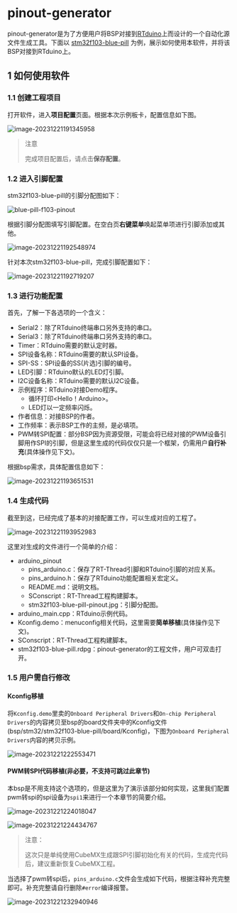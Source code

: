 # pinout-generator

pinout-generator是为了方便用户将BSP对接到[RTduino](https://github.com/RTduino/RTduino)上而设计的一个自动化源文件生成工具。下面以 [stm32f103-blue-pill](https://github.com/RT-Thread/rt-thread/tree/master/bsp/stm32/stm32f103-blue-pill/applications/arduino_pinout) 为例，展示如何使用本软件，并将该BSP对接到RTduino上。

## 1 如何使用软件

### 1.1 创建工程项目

打开软件，进入**项目配置**页面。根据本次示例板卡，配置信息如下图。

![image-20231221191345958](figures/image-20231221191345958.png)

> 注意
>
> 完成项目配置后，请点击**保存配置**。

### 1.2 进入引脚配置

stm32f103-blue-pill的引脚分配图如下：

![blue-pill-f103-pinout](figures/blue-pill-f103-pinout.jpg)

根据引脚分配图填写引脚配置。在空白页**右键菜单**唤起菜单项进行引脚添加或其他。

![image-20231221192548974](figures/image-20231221192548974.png)

针对本次stm32f103-blue-pill，完成引脚配置如下：

![image-20231221192719207](figures/image-20231221192719207.png)

### 1.3 进行功能配置

首先，了解一下各选项的一个含义：

- Serial2：除了RTduino终端串口另外支持的串口。
- Serial3：除了RTduino终端串口另外支持的串口。
- Timer：RTduino需要的默认定时器。
- SPI设备名称：RTduino需要的默认SPI设备。
- SPI-SS：SPI设备的SS(片选)引脚的编号。
- LED引脚：RTduino默认的LED灯引脚。
- I2C设备名称：RTduino需要的默认I2C设备。
- 示例程序：RTduino对接Demo程序。
  - 循环打印<Hello！Arduino>。
  - LED灯以一定频率闪烁。
- 作者信息：对接BSP的作者。
- 工作频率：表示BSP工作的主频，是必填项。
- PWM转SPI配置：部分BSP因为资源受限，可能会将已经对接的PWM设备引脚用作SPI的引脚，但是这里生成的代码仅仅只是一个框架，仍需用户**自行补充**(具体操作见下文)。

根据bsp需求，具体配置信息如下：

![image-20231221193651531](figures/image-20231221193651531.png)

### 1.4 生成代码

截至到这，已经完成了基本的对接配置工作，可以生成对应的工程了。

![image-20231221193952983](figures/image-20231221193952983.png)

这里对生成的文件进行一个简单的介绍：

- arduino_pinout
  - pins_arduino.c：保存了RT-Thread引脚和RTduino引脚的对应关系。
  - pins_arduino.h：保存了RTduino功能配置相关宏定义。
  - README.md：说明文档。
  - SConscript：RT-Thread工程构建脚本。
  - stm32f103-blue-pill-pinout.jpg：引脚分配图。
- arduino_main.cpp：RTduino示例代码。
- Kconfig.demo：menuconfig相关代码，这里需要**简单移植**(具体操作见下文)。
- SConscript：RT-Thread工程构建脚本。
- stm32f103-blue-pill.rdpg：pinout-generator的工程文件，用户可双击打开。

### 1.5 用户需自行修改

#### Kconfig移植

将`Kconfig.demo`里卖的`Onboard Peripheral Drivers`和`On-chip Peripheral Drivers`的内容拷贝至bsp的board文件夹中的Kconfig文件(bsp/stm32/stm32f103-blue-pill/board/Kconfig)，下图为`Onboard Peripheral Drivers`内容的拷贝示例。

![image-20231221222553471](figures/image-20231221222553471.png)

#### PWM转SPI代码移植(非必要，不支持可跳过此章节)

本bsp是不用支持这个选项的，但是这里为了演示该部分如何实现，这里我们配置pwm转spi的spi设备为`spi1`来进行一个本章节的简要介绍。

![image-20231221224018047](figures/image-20231221224018047.png)

![image-20231221224434767](figures/image-20231221224434767.png)

> 注意：
>
> 这次只是单纯使用CubeMX生成跟SPI引脚初始化有关的代码，生成完代码后，建议重新恢复CubeMX工程。

当选择了pwm转spi后，`pins_arduino.c`文件会生成如下代码，根据注释补充完整即可。补充完整请自行删除`#error`编译报警。

![image-20231221232940946](figures/image-20231221232940946.png)
